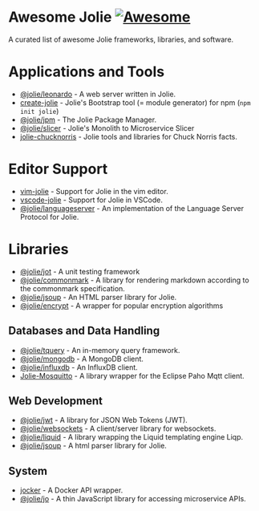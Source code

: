 # Awesome Jolie [![Awesome](https://awesome.re/badge.svg)](https://awesome.re)

A curated list of awesome Jolie frameworks, libraries, and software.

# Applications and Tools
- [@jolie/leonardo](https://www.npmjs.com/package/@jolie/leonardo) - A web server written in Jolie.
- [create-jolie](https://www.npmjs.com/package/create-jolie) - Jolie's Bootstrap tool (= module generator) for npm (`npm init jolie`)
- [@jolie/jpm](https://www.npmjs.com/package/@jolie/jpm) - The Jolie Package Manager.
- [@jolie/slicer](https://www.npmjs.com/package/@jolie/slicer) - Jolie's Monolith to Microservice Slicer
- [jolie-chucknorris](https://www.npmjs.com/package/jolie-chucknorris) - Jolie tools and libraries for Chuck Norris facts.

# Editor Support
- [vim-jolie](https://github.com/jolie/vim-jolie) - Support for Jolie in the vim editor.
- [vscode-jolie](https://github.com/jolie/vscode-jolie) - Support for Jolie in VSCode.
- [@jolie/languageserver](https://www.npmjs.com/package/@jolie/languageserver) - An implementation of the Language Server Protocol for Jolie.

# Libraries
- [@jolie/jot](https://www.npmjs.com/package/@jolie/jot) - A unit testing framework
- [@jolie/commonmark](https://www.npmjs.com/package/@jolie/commonmark) - A library for rendering markdown according to the commonmark specification.
- [@jolie/jsoup](https://www.npmjs.com/package/@jolie/jsoup) - An HTML parser library for Jolie.
- [@jolie/encrypt](https://www.npmjs.com/package/@jolie/encrypt) - A wrapper for popular encryption algorithms

## Databases and Data Handling
- [@jolie/tquery](https://www.npmjs.com/package/@jolie/tquery) - An in-memory query framework.
- [@jolie/mongodb](https://www.npmjs.com/package/@jolie/mongodb) - A MongoDB client.
- [@jolie/influxdb](https://www.npmjs.com/package/@jolie/influxdb) - An InfluxDB client.
- [Jolie-Mosquitto](https://github.com/jolie/jolie-mosquitto) - A library wrapper for the Eclipse Paho Mqtt client.

## Web Development
- [@jolie/jwt](https://www.npmjs.com/package/@jolie/jwt) - A library for JSON Web Tokens (JWT).
- [@jolie/websockets](https://www.npmjs.com/package/@jolie/websockets) - A client/server library for websockets.
- [@jolie/liquid](https://www.npmjs.com/package/@jolie/liquid) - A library wrapping the Liquid templating engine Liqp.
- [@jolie/jsoup](https://www.npmjs.com/package/@jolie/jsoup) - A html parser library for Jolie.

## System
- [jocker](https://github.com/jolie/jocker) - A Docker API wrapper.
- [@jolie/jo](https://www.npmjs.com/package/@jolie/jo) - A thin JavaScript library for accessing microservice APIs.
